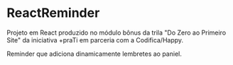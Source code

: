# ReactReminder

Projeto em React produzido no módulo bônus da trila "Do Zero ao Primeiro Site" da iniciativa +praTi em parceria com a Codifica/Happy.

Reminder que adiciona dinamicamente lembretes ao paniel.
